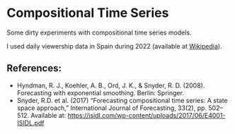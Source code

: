 # Compositional Time Series
Some dirty experiments with compositional time series models.

I used daily viewership data in Spain during 2022 (available at [Wikipedia](https://es.wikipedia.org/wiki/Anexo:Audiencias_y_consumo_de_televisi%C3%B3n_en_Espa%C3%B1a_en_2022)).

## References:
- Hyndman, R. J., Koehler, A. B., Ord, J. K., & Snyder, R. D. (2008). Forecasting with exponential smoothing. Berlin: Springer.
- Snyder, R.D. et al. (2017) “Forecasting compositional time series: A state space approach,” International Journal of Forecasting, 33(2), pp. 502–512. Available at: https://isidl.com/wp-content/uploads/2017/06/E4001-ISIDL.pdf

